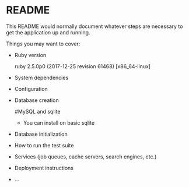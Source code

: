 # README

This README would normally document whatever steps are necessary to get the
application up and running.

Things you may want to cover:

* Ruby version

    ruby 2.5.0p0 (2017-12-25 revision 61468) [x86_64-linux]

* System dependencies
    
* Configuration
    
* Database creation
    
    #MySQL and sqlite
    * You can install on basic sqlite
* Database initialization

* How to run the test suite

* Services (job queues, cache servers, search engines, etc.)

* Deployment instructions

* ...
